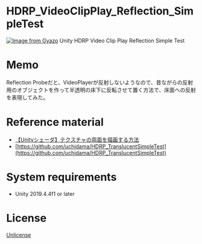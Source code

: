 # HDRP_VideoClipPlay_Reflection_SimpleTest
[![Image from Gyazo](https://i.gyazo.com/411a6442aa124d655e32ee29b9cc2f69.gif)](https://gyazo.com/411a6442aa124d655e32ee29b9cc2f69)
Unity HDRP Video Clip Play Reflection Simple Test

# Memo
Reflection Probeだと、VideoPlayerが反射しないようなので、昔ながらの反射用のオブジェクトを作って半透明の床下に反転させて置く方法で、床面への反射を表現してみた。

# Reference material
- [【Unityシェーダ】テクスチャの両面を描画する方法](https://nn-hokuson.hatenablog.com/entry/2017/03/03/202309)  
- [https://github.com/uchidama/HDRP_TranslucentSimpleTest](https://github.com/uchidama/HDRP_TranslucentSimpleTest)

# System requirements
- Unity 2019.4.4f1 or later

# License
[Unlicense](https://unlicense.org/)

